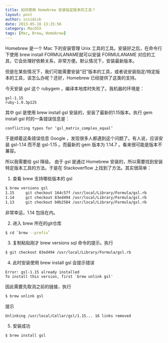 ```yaml
---
title: 如何使用 Homebrew 安装指定版本的工具？
layout: post
author: scsidisk
date: 2013-05-10 13:25:56
category: MacOSX
tags: [Mac, Brew, Homebrew]
---
```


Homebrew 是一个 Mac 下的安装管理 Unix 工具的工具。安装好之后，在命令行下使用 brew install FORMULANAME就可以安装 FORMULANAME 对应的工具，它会处理好依赖关系，非常方便。默认情况下，安装最新版本。

但是在某些情况下，我们可能需要安装“旧”版本的工具，或者说安装指定/特定版本的工具，该怎么办呢？还好，Homebrew 已经提供了这类的支持。

今天安装 gsl 这个 rubygem ，编译本地库时失败了。我机器的环境是：

```
gsl-1.15
ruby-1.9.3p125
```

其中 gsl 是使用 brew install gsl 安装的，安装了最新的1.15版本。执行 gem install gsl 时的一条错误信息是：

```
conflicting types for ‘gsl_matrix_complex_equal’
```

于是顺着这条错误信息 Google ，发现很多人都遇到这个问题了。有人说，应该安装 gsl-1.14 而不是 gsl-1.15 。而最新的 gem 版本为 1.14.7 。看来很可能是版本不兼容。

所以我需要给 gsl 降级。 由于 gsl 是通过 Homebrew 安装的，所以需要找到安装特定版本工具的方法。于是在 Stackoverflow 上找到了方法。其实很简单：

1. 查看 brew 支持哪些版本的 gsl

```bash
$ brew versions gsl
1.15     git checkout 164c57f /usr/local/Library/Formula/gsl.rb
1.14     git checkout 83ed494 /usr/local/Library/Formula/gsl.rb
1.13     git checkout b0b2584 /usr/local/Library/Formula/gsl.rb
```

非常幸运，1.14 包括在内。

2. 进入 brew 所在的git仓库

```bash
$ cd `brew --prefix`
```

3. 复制粘贴刚才 brew versions sql 命令的提示。执行

```bash
$ git checkout 83ed494 /usr/local/Library/Formula/gsl.rb
```

4. 此时安装使用 brew install gsl 会提示错误

```
Error: gsl-1.15 already installed
To install this version, first `brew unlink gsl'
```

因此需要先取消之前的链接，执行

```bash
$ brew unlink gsl
```

提示

```
Unlinking /usr/local/Cellar/gsl/1.15... 16 links removed
```

5. 安装成功

```bash
$ brew install gsl
```
